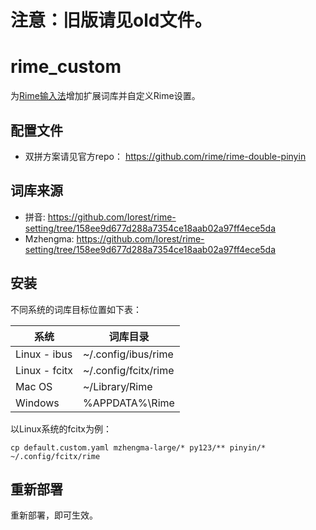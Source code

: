 
注意：旧版请见old文件。
======


rime_custom
======
为[Rime输入法](http://rime.im/)增加扩展词库并自定义Rime设置。


## 配置文件
* 双拼方案请见官方repo： https://github.com/rime/rime-double-pinyin


## 词库来源
* 拼音: https://github.com/Iorest/rime-setting/tree/158ee9d677d288a7354ce18aab02a97ff4ece5da
* Mzhengma: https://github.com/Iorest/rime-setting/tree/158ee9d677d288a7354ce18aab02a97ff4ece5da


## 安装
不同系统的词库目标位置如下表：

| 系统   |    词库目录         |
|--------|---------------------|
| Linux - ibus  | ~/.config/ibus/rime |
| Linux - fcitx | ~/.config/fcitx/rime |
| Mac OS | ~/Library/Rime      |
|Windows | %APPDATA%\Rime      |

以Linux系统的fcitx为例：
```shell
cp default.custom.yaml mzhengma-large/* py123/** pinyin/* ~/.config/fcitx/rime
```

## 重新部署
重新部署，即可生效。



